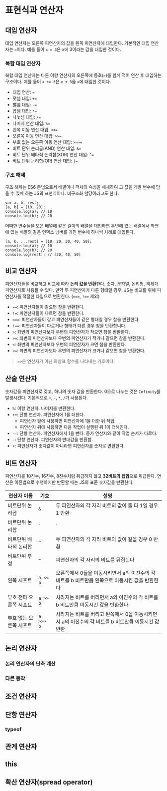 # 표현식과 연산자
## 대입 연산자
대입 연산자는 오른쪽 피연산자의 값을 왼쪽 피연산자에 대입한다. 기본적인 대입 연산자는 `=`이다. 예를 들어 `x = 3`은 x에 3이라는 값을 대입한 것이다.

### 복합 대입 연산자
복합 대입 연산자는 다른 이항 연산자의 오른쪽에 등호(`=`)를 함께 적어 연산 후 대입하는 구조이다. 예를 들어 `x += 3`은 `x + 3`을 `x`에 대입한 것이다.

- 대입 연산: `=`
- 덧셈 대입: `+=`
- 뺄셈 대입: `-=`
- 곱셈 대입: `*=`
- 나눗셈 대입: `/=`
- 나머지 연산 대입: `%=`
- 왼쪽 이동 연산 대입: `<<=`
- 오른쪽 이동 연산 대입: `>>=`
- 부호 없는 오른쪽 이동 연산 대입: `>>>=`
- 비트 단위 논리곱(AND) 연산 대입: `&=`
- 비트 단위 배타적 논리합(XOR) 연산 대입: `^=`
- 비트 단위 논리합(OR) 연산 대입: `|=`

### 구조 해제
구조 해제는 ES6 문법으로서 배열이나 객체의 속성을 해체하여 그 값을 개별 변수에 담을 수 있께 하는 JS의 표현식이다. 비구조화 할당이라고도 한다.

    var a, b, rest;
    [a, b] = [10, 20];
    console.log(a); // 10
    console.log(b); // 20

어떠한 변수들을 모은 배열에 같은 길이의 배열을 대입하면 우변에 있는 배열에서 좌변에 있는 배열의 같은 인덱스 넘버를 가진 변수에 하나씩 차례로 대입된다. 

    [a, b, ...rest] = [10, 20, 30, 40, 50];
    console.log(a); // 10
    console.log(b); // 20
    console.log(rest); // [30, 40, 50]

## 비교 연산자
피연산자들을 비교하고 비교에 따라 **논리 값을 반환**한다. 숫자, 문자열, 논리형, 객체가 피연산자로 사용될 수 있다. 만약 두 피연산자가 다른 형태일 경우, JS는 비교를 위해 피연산자를 적절한 타입으로 변환한다. (`===`, `!==` 제외)

- `==`: 피연산자들이 같으면 참을 반환한다.
- `!=`: 피연산자들이 다르면 참을 반환한다.
- `===`: 피연산자들이 같고 피연산자들이 같은 형태일 경우 참을 반환한다.
- `!==`: 피연산자들이 다르거나 형태가 다른 경우 참을 반환합니다.
- `>`: 좌변의 피연산자보다 우변의 피연산자가 작으면 참을 반환한다.
- `>=`: 좌변의 피연산자보다 우변의 피연산자가 작거나 같으면 참을 반환한다.
- `<`: 좌변의 피연산자보다 우변의 피연산자가 크면 참을 반환한다.
- `<=`: 좌변의 피연산자보다 우변의 피연산자가 크거나 같으면 참을 반환한다.

> `=>`은 연산자가 아닌 화살표 함수를 나타내는 기호이다.

## 산술 연산자
숫자값을 피연산자로 갖고, 하나의 숫자 값을 반환한다. 0으로 나누는 것은 `Infinity`를 발생시킨다. 기본적으로 `+`, `-`, `*`, `/`가 사용된다.

- `%`: 이항 연산자. 나머지를 반환한다.
- `++`: 단항 연산자. 피연산자에 1을 더한다.
    + 피연산자 앞에 사용하면 피연산자에 1을 더한 뒤 작업.
    + 피연산자 뒤에 사용하면 다음 작업이 실행된 뒤 1이 더해진다.
- `--`: 단항 연산자. 피연산자에서 1을 뺀다. 증가 연산자와 같이 작업 순서가 다르다.
- `-`: 단항 연산자. 피연산자의 반대값을 반환함.
- `+`: 피연산자가 숫자값이 아니라면 피연산자를 숫자로 변환한다.

## 비트 연산자
피연산자를 10진수, 16진수, 8진수처럼 취급하지 않고 **32비트의 집합**으로 취급한다. 연산은 이진법으로 수행하지만 반환할 때는 JS의 표준 숫자값을 반환한다.

연산자 이름 | 기호 | 설명
--- | --- | ---
비트단위 논리곱 | `&` | 두 피연산자의 각 자리 비트의 값이 둘 다 1일 경우 1 반환
비트단위 논리합 | `|` | 두 피연산자의 각 자리 비트의 값이 둘 다 0일 경우 0 반환
비트단위 배타적 논리합 | `^` | 두 피연산자의 각 자리 비트의 값이 같을 경우 0 반환
비트단위 부정 | `~` | 피연산자의 각 자리의 비트를 뒤집는다
왼쪽 시프트 | `a << b` | 오른쪽에서 0들을 이동시키면서 a의 이진수의 각 비트를 b 비트만큼 왼쪽으로 이동시킨 값을 반환한다
부호 전파 오른쪽 시프트 | `a >> b` | 사라지는 비트를 버리면서 a의 이진수의 각 비트를 b 비트만큼 이동시킨 값을 반환한다
부호 없는 오른쪽 시프트 | `a >>> b` | 사라지는 비트를 버리고 왼쪽에서 0을 이동시키면서 a의 이진수의 각 비트를 b 비트만큼 이동시킨 값 반환

## 논리 연산자

### 논리 연산자의 단축 계산
### 다른 동작
## 조건 연산자
## 단항 연산자
### typeof
## 관계 연산자
## this
## 확산 연산자(spread operator)